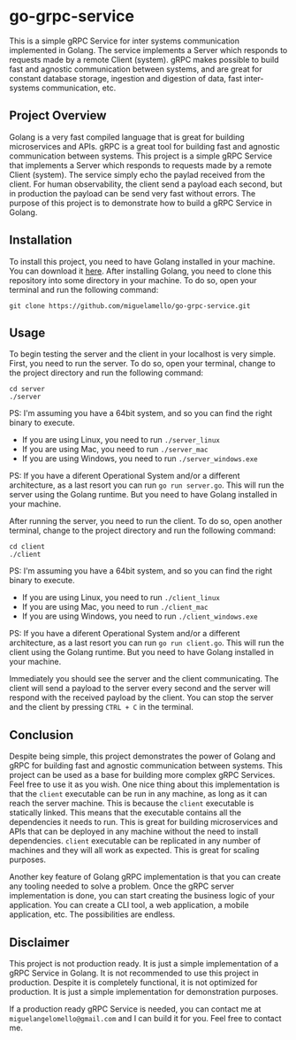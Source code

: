 # go-grpc-service
This is a simple gRPC Service for inter systems communication implemented in Golang. The service implements a Server which responds to requests made by a remote Client (system). gRPC makes possible to build fast and agnostic communication between systems, and are great for constant database storage, ingestion and digestion of data, fast inter-systems communication, etc.

## Project Overview
Golang is a very fast compiled language that is great for building microservices and APIs. gRPC is a great tool for building fast and agnostic communication between systems. This project is a simple gRPC Service that implements a Server which responds to requests made by a remote Client (system). The service simply echo the  paylad received from the client. For human observability, the client send a payload each second, but in production the payload can be send very fast without errors. The purpose of this project is to demonstrate how to build a gRPC Service in Golang.

## Installation
To install this project, you need to have Golang installed in your machine. You can download it [here](https://golang.org/dl/). After installing Golang, you need to clone this repository into some directory in your machine. To do so, open your terminal and run the following command:

`git clone https://github.com/miguelamello/go-grpc-service.git` 

## Usage
To begin testing the server and the client in your localhost is very simple. First, you need to run the server. To do so, open your terminal, change to the project directory and run the following command:

`cd server`<br>
`./server`

PS: I'm assuming you have a 64bit system, and so you can find the right binary to execute.

- If you are using Linux, you need to run `./server_linux`
- If you are using Mac, you need to run `./server_mac`
- If you are using Windows, you need to run `./server_windows.exe`

PS: If you have a diferent Operational System and/or a different architecture, as a last resort you can run `go run server.go`. This will run the server using the Golang runtime. But you need to have Golang installed in your machine.

After running the server, you need to run the client. To do so, open another terminal, change to the project directory and run the following command:

`cd client`<br>
`./client`

PS: I'm assuming you have a 64bit system, and so you can find the right binary to execute.

- If you are using Linux, you need to run `./client_linux`
- If you are using Mac, you need to run `./client_mac`
- If you are using Windows, you need to run `./client_windows.exe`

PS: If you have a diferent Operational System and/or a different architecture, as a last resort you can run `go run client.go`. This will run the client using the Golang runtime. But you need to have Golang installed in your machine.

Immediately you should see the server and the client communicating. The client will send a payload to the server every second and the server will respond with the received payload by the client. You can stop the server and the client by pressing `CTRL + C` in the terminal.

## Conclusion
Despite being simple, this project demonstrates the power of Golang and gRPC for building fast and agnostic communication between systems. This project can be used as a base for building more complex gRPC Services. Feel free to use it as you wish. One nice thing about this implementation is that the `client` executable can be run in any machine, as long as it can reach the server machine. This is because the `client` executable is statically linked. This means that the executable contains all the dependencies it needs to run. This is great for building microservices and APIs that can be deployed in any machine without the need to install dependencies. `client` executable can be replicated in any number of machines and they will all work as expected. This is great for scaling purposes. 

Another key feature of Golang gRPC implementation is that you can create any tooling needed to solve a problem. Once the gRPC server implementation is done, you can start creating the business logic of your application. You can create a CLI tool, a web application, a mobile application, etc. The possibilities are endless.

## Disclaimer

This project is not production ready. It is just a simple implementation of a gRPC Service in Golang. It is not recommended to use this project in production. Despite it is completely functional, it is not optimized for production. It is just a simple implementation for demonstration purposes.

If a production ready gRPC Service is needed, you can contact me at `miguelangelomello@gmail.com` and I can build it for you. Feel free to contact me.

